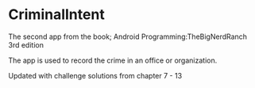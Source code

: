 # CriminalIntent

The second app from the book; Android Programming:TheBigNerdRanch 3rd edition

The app is used to record the crime in an office or organization.

Updated with challenge solutions from chapter 7 - 13